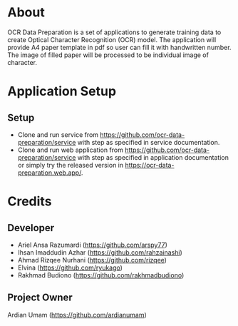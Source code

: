 # About

OCR Data Preparation is a set of applications to generate training data to create Optical Character Recognition (OCR) model. The application will provide A4 paper template in pdf so user can fill it with handwritten number. The image of filled paper will be processed to be individual image of character.

# Application Setup

## Setup

- Clone and run service from https://github.com/ocr-data-preparation/service with step as specified in service documentation.
- Clone and run web application from https://github.com/ocr-data-preparation/service with step as specified in application documentation or simply try the released version in https://ocr-data-preparation.web.app/.

# Credits

## Developer

- Ariel Ansa Razumardi (https://github.com/arspy77)
- Ihsan Imaddudin Azhar (https://github.com/rahzainashi)
- Ahmad Rizqee Nurhani (https://github.com/rizqee)
- Elvina (https://github.com/ryukago)
- Rakhmad Budiono (https://github.com/rakhmadbudiono)

## Project Owner

Ardian Umam (https://github.com/ardianumam)
